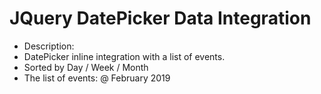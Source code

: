# JQuery DatePicker Data Integration

- Description:
- DatePicker inline integration with a list of events. 
- Sorted by Day / Week / Month 
- The list of events: @ February 2019
